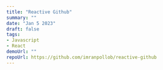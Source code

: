 ```yaml
---
title: "Reactive Github"
summary: ""
date: "Jan 5 2023"
draft: false
tags:
- Javascript
- React
demoUrl: ""
repoUrl: https://github.com/imranpollob/reactive-github
---
```

